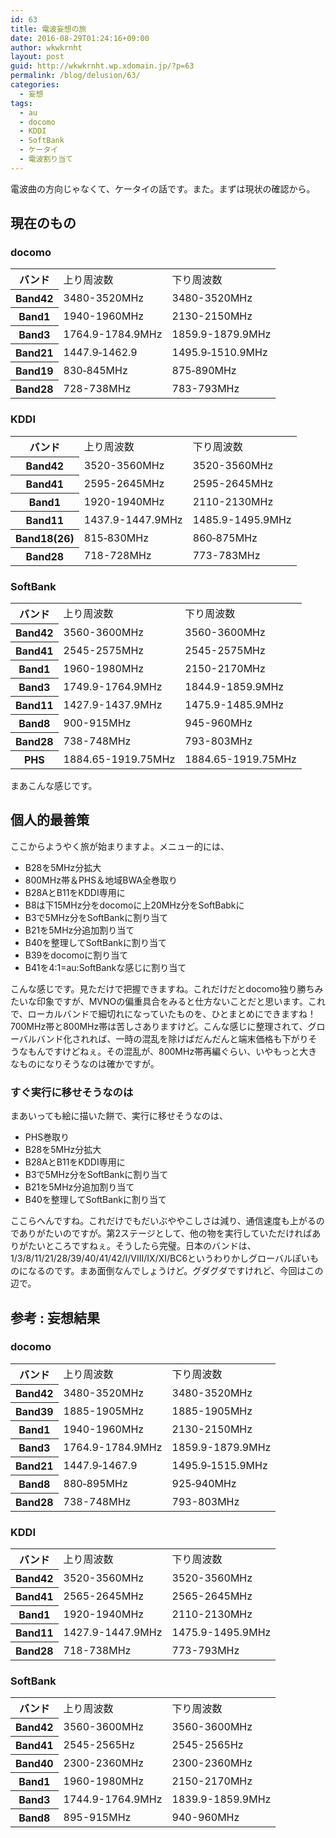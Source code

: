 ```yaml
---
id: 63
title: 電波妄想の旅
date: 2016-08-29T01:24:16+09:00
author: wkwkrnht
layout: post
guid: http://wkwkrnht.wp.xdomain.jp/?p=63
permalink: /blog/delusion/63/
categories:
  - 妄想
tags:
  - au
  - docomo
  - KDDI
  - SoftBank
  - ケータイ
  - 電波割り当て
---
```

電波曲の方向じゃなくて、ケータイの話です。また。まずは現状の確認から。

## 現在のもの

### docomo

<table>
  <tr>
    <th>
      バンド
    </th>
    <td>
      上り周波数
    </td>
    <td>
      下り周波数
    </td>
  </tr>
  <tr>
    <th>
      Band42
    </th>
    <td>
      3480-3520MHz
    </td>
    <td>
      3480-3520MHz
    </td>
  </tr>
  <tr>
    <th>
      Band1
    </th>
    <td>
      1940-1960MHz
    </td>
    <td>
      2130-2150MHz
    </td>
  </tr>
  <tr>
    <th>
      Band3
    </th>
    <td>
      1764.9-1784.9MHz
    </td>
    <td>
      1859.9-1879.9MHz
    </td>
  </tr>
  <tr>
    <th>
      Band21
    </th>
    <td>
      1447.9‐1462.9
    </td>
    <td>
      1495.9‐1510.9MHz
    </td>
  </tr>
  <tr>
    <th>
      Band19
    </th>
    <td>
      830‐845MHz
    </td>
    <td>
      875‐890MHz
    </td>
  </tr>
  <tr>
    <th>
      Band28
    </th>
    <td>
      728-738MHz
    </td>
    <td>
      783-793MHz
    </td>
  </tr>
</table>

### KDDI

<table>
  <tr>
    <th>
      バンド
    </th>
    <td>
      上り周波数
    </td>
    <td>
      下り周波数
    </td>
  </tr>
  <tr>
    <th>
      Band42
    </th>
    <td>
      3520-3560MHz
    </td>
    <td>
      3520-3560MHz
    </td>
  </tr>
  <tr>
    <th>
      Band41
    </th>
    <td>
      2595-2645MHz
    </td>
    <td>
      2595-2645MHz
    </td>
  </tr>
  <tr>
    <th>
      Band1
    </th>
    <td>
      1920-1940MHz
    </td>
    <td>
      2110-2130MHz
    </td>
  </tr>
  <tr>
    <th>
      Band11
    </th>
    <td>
      1437.9-1447.9MHz
    </td>
    <td>
      1485.9-1495.9MHz
    </td>
  </tr>
  <tr>
    <th>
      Band18(26)
    </th>
    <td>
      815‐830MHz
    </td>
    <td>
      860‐875MHz
    </td>
  </tr>
  <tr>
    <th>
      Band28
    </th>
    <td>
      718-728MHz
    </td>
    <td>
      773-783MHz
    </td>
  </tr>
</table>

### SoftBank

<table>
  <tr>
    <th>
      バンド
    </th>
    <td>
      上り周波数
    </td>
    <td>
      下り周波数
    </td>
  </tr>
  <tr>
    <th>
      Band42
    </th>
    <td>
      3560-3600MHz
    </td>
    <td>
      3560-3600MHz
    </td>
  </tr>
  <tr>
    <th>
      Band41
    </th>
    <td>
      2545-2575MHz
    </td>
    <td>
      2545-2575MHz
    </td>
  </tr>
  <tr>
    <th>
      Band1
    </th>
    <td>
      1960-1980MHz
    </td>
    <td>
      2150-2170MHz
    </td>
  </tr>
  <tr>
    <th>
      Band3
    </th>
    <td>
      1749.9-1764.9MHz
    </td>
    <td>
      1844.9-1859.9MHz
    </td>
  </tr>
  <tr>
    <th>
      Band11
    </th>
    <td>
      1427.9-1437.9MHz
    </td>
    <td>
      1475.9-1485.9MHz
    </td>
  </tr>
  <tr>
    <th>
      Band8
    </th>
    <td>
      900-915MHz
    </td>
    <td>
      945-960MHz
    </td>
  </tr>
  <tr>
    <th>
      Band28
    </th>
    <td>
      738-748MHz
    </td>
    <td>
      793-803MHz
    </td>
  </tr>
  <tr>
    <th>
      PHS
    </th>
    <td>
      1884.65-1919.75MHz
    </td>
    <td>
      1884.65-1919.75MHz
    </td>
  </tr>
</table>

まあこんな感じです。

## 個人的最善策

ここからようやく旅が始まりますよ。メニュー的には、

  * B28を5MHz分拡大
  * 800MHz帯＆PHS＆地域BWA全巻取り
  * B28AとB11をKDDI専用に
  * B8は下15MHz分をdocomoに上20MHz分をSoftBabkに
  * B3で5MHz分をSoftBankに割り当て
  * B21を5MHz分追加割り当て
  * B40を整理してSoftBankに割り当て
  * B39をdocomoに割り当て
  * B41を4:1=au:SoftBankな感じに割り当て

こんな感じです。見ただけで把握できますね。これだけだとdocomo独り勝ちみたいな印象ですが、MVNOの偏重具合をみると仕方ないことだと思います。これで、ローカルバンドで細切れになっていたものを、ひとまとめにできますね！700MHz帯と800MHz帯は苦しさありますけど。こんな感じに整理されて、グローバルバンド化されれば、一時の混乱を除けばだんだんと端末価格も下がりそうなもんですけどねぇ。その混乱が、800MHz帯再編ぐらい、いやもっと大きなものになりそうなのは確かですが。

### すぐ実行に移せそうなのは

まあいっても絵に描いた餅で、実行に移せそうなのは、

  * PHS巻取り
  * B28を5MHz分拡大
  * B28AとB11をKDDI専用に
  * B3で5MHz分をSoftBankに割り当て
  * B21を5MHz分追加割り当て
  * B40を整理してSoftBankに割り当て

ここらへんですね。これだけでもだいぶややこしさは減り、通信速度も上がるのでありがたいのですが。第2ステージとして、他の物を実行していただければありがたいところですねぇ。そうしたら完璧。日本のバンドは、1/3/8/11/21/28/39/40/41/42/I/VIII/IX/XI/BC6というわりかしグローバルぽいものになるのです。まあ面倒なんでしょうけど。グダグダですけれど、今回はこの辺で。

## 参考 : 妄想結果

### docomo

<table>
  <tr>
    <th>
      バンド
    </th>
    <td>
      上り周波数
    </td>
    <td>
      下り周波数
    </td>
  </tr>
  <tr>
    <th>
      Band42
    </th>
    <td>
      3480-3520MHz
    </td>
    <td>
      3480-3520MHz
    </td>
  </tr>
  <tr>
    <th>
      Band39
    </th>
    <td>
      1885-1905MHz
    </td>
    <td>
      1885-1905MHz
    </td>
  </tr>
  <tr>
    <th>
      Band1
    </th>
    <td>
      1940-1960MHz
    </td>
    <td>
      2130-2150MHz
    </td>
  </tr>
  <tr>
    <th>
      Band3
    </th>
    <td>
      1764.9-1784.9MHz
    </td>
    <td>
      1859.9-1879.9MHz
    </td>
  </tr>
  <tr>
    <th>
      Band21
    </th>
    <td>
      1447.9‐1467.9
    </td>
    <td>
      1495.9‐1515.9MHz
    </td>
  </tr>
  <tr>
    <th>
      Band8
    </th>
    <td>
      880‐895MHz
    </td>
    <td>
      925‐940MHz
    </td>
  </tr>
  <tr>
    <th>
      Band28
    </th>
    <td>
      738-748MHz
    </td>
    <td>
      793-803MHz
    </td>
  </tr>
</table>

### KDDI

<table>
  <tr>
    <th>
      バンド
    </th>
    <td>
      上り周波数
    </td>
    <td>
      下り周波数
    </td>
  </tr>
  <tr>
    <th>
      Band42
    </th>
    <td>
      3520-3560MHz
    </td>
    <td>
      3520-3560MHz
    </td>
  </tr>
  <tr>
    <th>
      Band41
    </th>
    <td>
      2565-2645MHz
    </td>
    <td>
      2565-2645MHz
    </td>
  </tr>
  <tr>
    <th>
      Band1
    </th>
    <td>
      1920-1940MHz
    </td>
    <td>
      2110-2130MHz
    </td>
  </tr>
  <tr>
    <th>
      Band11
    </th>
    <td>
      1427.9-1447.9MHz
    </td>
    <td>
      1475.9-1495.9MHz
    </td>
  </tr>
  <tr>
    <th>
      Band28
    </th>
    <td>
      718-738MHz
    </td>
    <td>
      773-793MHz
    </td>
  </tr>
</table>

### SoftBank

<table>
  <tr>
    <th>
      バンド
    </th>
    <td>
      上り周波数
    </td>
    <td>
      下り周波数
    </td>
  </tr>
  <tr>
    <th>
      Band42
    </th>
    <td>
      3560-3600MHz
    </td>
    <td>
      3560-3600MHz
    </td>
  </tr>
  <tr>
    <th>
      Band41
    </th>
    <td>
      2545-2565Hz
    </td>
    <td>
      2545-2565Hz
    </td>
  </tr>
  <tr>
    <th>
      Band40
    </th>
    <td>
      2300-2360MHz
    </td>
    <td>
      2300-2360MHz
    </td>
  </tr>
  <tr>
    <th>
      Band1
    </th>
    <td>
      1960-1980MHz
    </td>
    <td>
      2150-2170MHz
    </td>
  </tr>
  <tr>
    <th>
      Band3
    </th>
    <td>
      1744.9-1764.9MHz
    </td>
    <td>
      1839.9-1859.9MHz
    </td>
  </tr>
  <tr>
    <th>
      Band8
    </th>
    <td>
      895-915MHz
    </td>
    <td>
      940-960MHz
    </td>
  </tr>
</table>